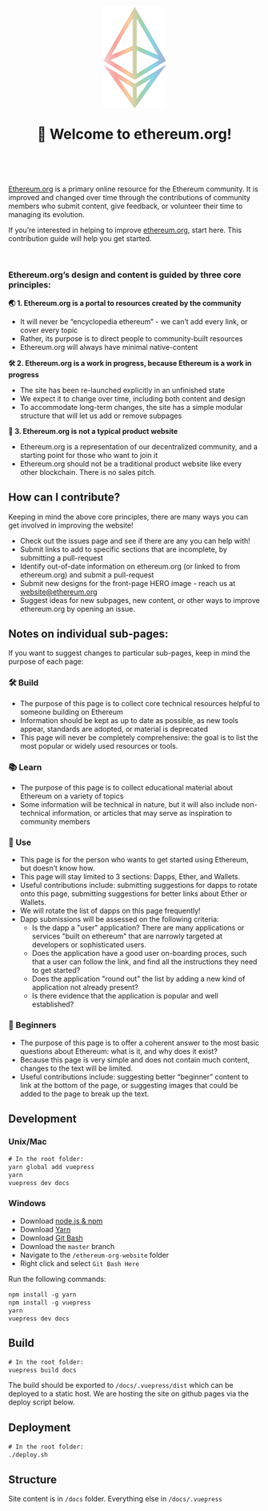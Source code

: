 <h1 align="center" style="margin-top: 1em; margin-bottom: 3em;">
  <p><a href="https://ethereum.org"><img alt="ethereum logo" src="./eth.png" alt="ethereum.org" width="125"></a></p>
  <p>👋 Welcome to ethereum.org!</p>
</h1>

[Ethereum.org](https://ethereum.org) is a primary online resource for the Ethereum community. It is improved and changed over time through the contributions of community members who submit content, give feedback, or volunteer their time to managing its evolution.

If you’re interested in helping to improve [ethereum.org](https://ethereum.org), start here. This contribution guide will help you get started.

<br>

### Ethereum.org’s design and content is guided by three core principles:


**🌏 1. Ethereum.org is a portal to resources created by the community**
  - It will never be “encyclopedia ethereum” - we can’t add every link, or cover every topic
  - Rather, its purpose is to direct people to community-built resources
  - Ethereum.org will always have minimal native-content

**🛠 2. Ethereum.org is a work in progress, because Ethereum is a work in progress**
  - The site has been re-launched explicitly in an unfinished state
  - We expect it to change over time, including both content and design
  - To accommodate long-term changes, the site has a simple modular structure that will let us add or remove subpages

**🦄 3. Ethereum.org is not a typical product website**
  - Ethereum.org is a representation of our decentralized community, and a starting point for those who want to join it
  - Ethereum.org should not be a traditional product website like every other blockchain. There is no sales pitch.


## How can I contribute?

Keeping in mind the above core principles, there are many ways you can get involved in improving the website!


- Check out the issues page and see if there are any you can help with!
- Submit links to add to specific sections that are incomplete, by submitting a pull-request
- Identify out-of-date information on ethereum.org (or linked to from ethereum.org) and submit a pull-request
- Submit new designs for the front-page HERO image - reach us at website@ethereum.org
- Suggest ideas for new subpages, new content, or other ways to improve ethereum.org by opening an issue.


## Notes on individual sub-pages:

If you want to suggest changes to particular sub-pages, keep in mind the purpose of each page:

### 🛠 Build

- The purpose of this page is to collect core technical resources helpful to someone building on Ethereum
- Information should be kept as up to date as possible, as new tools appear, standards are adopted, or material is deprecated
- This page will never be completely comprehensive: the goal is to list the most popular or widely used resources or tools.

### 📚 Learn

- The purpose of this page is to collect educational material about Ethereum on a variety of topics
- Some information will be technical in nature, but it will also include non-technical information, or articles that may serve as inspiration to community members

### 📱 Use

- This page is for the person who wants to get started using Ethereum, but doesn’t know how.
- This page will stay limited to 3 sections: Dapps, Ether, and Wallets.
- Useful contributions include: submitting suggestions for dapps to rotate onto this page, submitting suggestions for better links about Ether or Wallets.
- We will rotate the list of dapps on this page frequently!
- Dapp submissions will be assessed on the following criteria:
  - Is the dapp a "user" application? There are many applications or services "built on ethereum" that are narrowly targeted at developers or sophisticated users. 
  - Does the application have a good user on-boarding proces, such that a user can follow the link, and find all the instructions they need to get started?
  - Does the application "round out" the list by adding a new kind of application not already present?
  - Is there evidence that the application is popular and well established?


### 👋 Beginners

- The purpose of this page is to offer a coherent answer to the most basic questions about Ethereum: what is it, and why does it exist?
- Because this page is very simple and does not contain much content, changes to the text will be limited.
- Useful contributions include: suggesting better “beginner” content to link at the bottom of the page, or suggesting images that could be added to the page to break up the text.



## Development

### Unix/Mac
```
# In the root folder:
yarn global add vuepress
yarn
vuepress dev docs
```

### Windows
- Download [node.js & npm](https://nodejs.org/en/download/)
- Download [Yarn](https://yarnpkg.com/en/docs/install#windows-stable)
- Download [Git Bash](https://git-scm.com/downloads)
- Download the `master` branch
- Navigate to the `/ethereum-org-website` folder
- Right click and select `Git Bash Here`

Run the following commands:
```
npm install -g yarn
npm install -g vuepress
yarn
vuepress dev docs
```

## Build
```
# In the root folder:
vuepress build docs
```

The build should be exported to `/docs/.vuepress/dist` which can be deployed to a static host. We are hosting the site on github pages via the deploy script below.


## Deployment
```
# In the root folder:
./deploy.sh
```

## Structure
Site content is in `/docs` folder. Everything else in `/docs/.vuepress`
